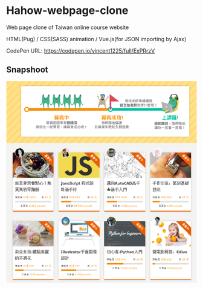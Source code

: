 # Hahow-webpage-clone

Web page clone of Taiwan online course website 

HTML(Pug) / CSS(SASS) animation / Vue.js(for JSON importing by Ajax)

CodePen URL: https://codepen.io/vincent1225/full/ExPRrzV

## Snapshoot
![Hahow](https://github.com/Saint1225/Hahow-webpage-clone/blob/master/Hahow-webpage-clone.png)

